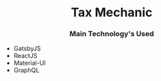 <h1 align="center">Tax Mechanic</h1>
<h3 align="center">Main Technology's Used</h2>
<ul>
  <li>GatsbyJS</li>
  <li>ReactJS</li>
  <li>Material-UI</li>
  <li>GraphQL</li>
</ul>
